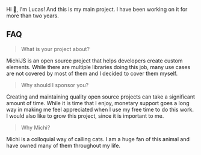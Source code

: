 Hi 👋, I'm Lucas! And this is my main project. I have been working on it for more than two years. 

## FAQ

> What is your project about?

MichiJS is an open source project that helps developers create custom elements. While there are multiple libraries doing this job, many use cases are not covered by most of them and I decided to cover them myself.

> Why should I sponsor you?

Creating and maintaining quality open source projects can take a significant amount of time. While it is time that I enjoy, monetary support goes a long way in making me feel appreciated when I use my free time to do this work. I would also like to grow this project, since it is important to me.

> Why Michi?

Michi is a colloquial way of calling cats. I am a huge fan of this animal and have owned many of them throughout my life.
